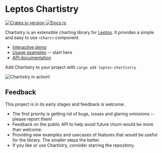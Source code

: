 # Leptos Chartistry

<p>
  <a href="https://crates.io/crates/leptos-chartistry">
    <img src="https://img.shields.io/crates/v/leptos-chartistry.svg?style=for-the-badge" alt="Crates.io version" />
  </a>
  <a href="https://docs.rs/leptos-chartistry">
    <img src="https://img.shields.io/badge/docs-latest-blue.svg?style=for-the-badge" alt="Docs.rs" />
  </a>
</p>

Chartistry is an extensible charting library for [Leptos](https://github.com/leptos-rs/leptos). It provides a simple and easy to use `<Chart>` component.

- [Interactive demo](https://feral-dot-io.github.io/leptos-chartistry/)
- [Usage examples](https://feral-dot-io.github.io/leptos-chartistry/examples.html) -- start here
- [API documentation](https://docs.rs/leptos-chartistry)

Add Chartistry to your project with `cargo add leptos-chartistry`

![Chartistry in action!](docs/screenshot.png?raw=true "Chartistry in action!")

## Feedback

This project is in its early stages and feedback is welcome.

- The first priority is getting rid of bugs, issues and glaring omissions -- please report them!
- Feedback on the public API to help avoid future churn would be more than welcome.
- Providing new examples and usecases of features that would be useful for the library. The smaller steps the better.
- If you like or use Chartistry, consider starring the repository.
